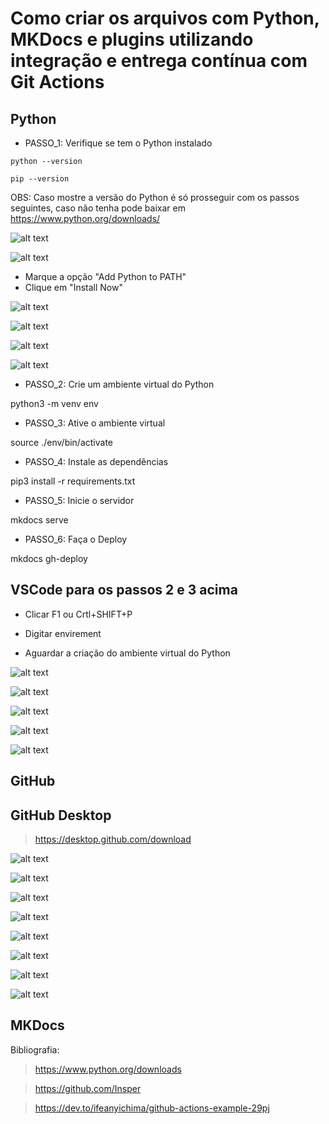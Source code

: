 # Como criar os arquivos com Python, MKDocs e plugins utilizando integração e entrega contínua com Git Actions

## Python

- PASSO_1: Verifique se tem o Python instalado

``` shell
python --version
```

``` shell
pip --version
```

OBS: Caso mostre a versão do Python é só prosseguir com os passos seguintes, caso não tenha pode baixar em https://www.python.org/downloads/

![alt text](image.png)

![alt text](image-1.png)

- Marque a opção "Add Python to PATH"
- Clique em "Install Now"

![alt text](image-2.png)

![alt text](image-3.png)

![alt text](image-4.png)

![alt text](image-5.png)

- PASSO_2: Crie um ambiente virtual do Python

python3 -m venv env

- PASSO_3: Ative o ambiente virtual

source ./env/bin/activate

- PASSO_4: Instale as dependências

pip3 install -r requirements.txt

- PASSO_5: Inicie o servidor

mkdocs serve

- PASSO_6: Faça o Deploy

mkdocs gh-deploy

## VSCode para os passos 2 e 3 acima

- Clicar F1 ou Crtl+SHIFT+P

- Digitar envirement

- Aguardar a criação do ambiente virtual do Python

![alt text](image-6.png)

![alt text](image-7.png)

![alt text](image-8.png)

![alt text](image-9.png)

![alt text](image-10.png)

## GitHub



## GitHub Desktop

> https://desktop.github.com/download

![alt text](image-11.png)

![alt text](image-12.png)

![alt text](image-13.png)

![alt text](image-14.png)

![alt text](image-15.png)

![alt text](image-16.png)

![alt text](image-17.png)

![alt text](image-18.png)

## MKDocs




Bibliografia:

> https://www.python.org/downloads

> https://github.com/Insper

> https://dev.to/ifeanyichima/github-actions-example-29pj









































